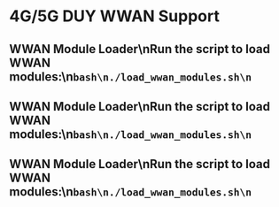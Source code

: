 # 4G/5G DUY WWAN Support
## WWAN Module Loader\nRun the script to load WWAN modules:\n```bash\n./load_wwan_modules.sh\n```
## WWAN Module Loader\nRun the script to load WWAN modules:\n```bash\n./load_wwan_modules.sh\n```
## WWAN Module Loader\nRun the script to load WWAN modules:\n```bash\n./load_wwan_modules.sh\n```
